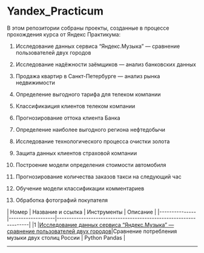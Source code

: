 # Yandex_Practicum

В этом репозитории собраны проекты, созданные в процессе прохождения курса от Яндекс Практикума: 

01. Исследование данных сервиса “Яндекс.Музыка” — сравнение пользователей двух городов
02. Исследование надёжности заёмщиков — анализ банковских данных
03. Продажа квартир в Санкт-Петербурге — анализ рынка недвижимости
04. Определение выгодного тарифа для телеком компании

06. Классификаиция клиентов телеком компании
07. Прогнозирование оттока клиента Банка
08. Определение наиболее выгодного региона нефтедобычи
09. Исследование технологического процесса очистки золота
10. Защита данных клиентов страховой компании
11. Построение модели определения стоимости автомобиля
12. Прогнозирование количества заказов такси на следующий час
13. Обучение модели классификации комментариев
14. Обработка фотографий покупателя

| Номер | Название и ссылка | Инструменты | Описание                                                     |
|---------------|-------------------|------------------------------------------------------------------|
|1              |[Исследование данных сервиса “Яндекс.Музыка” — сравнение пользователей двух городов](https:)|Сравнение потребления музыки двух столиц России | Python Pandas |

---

